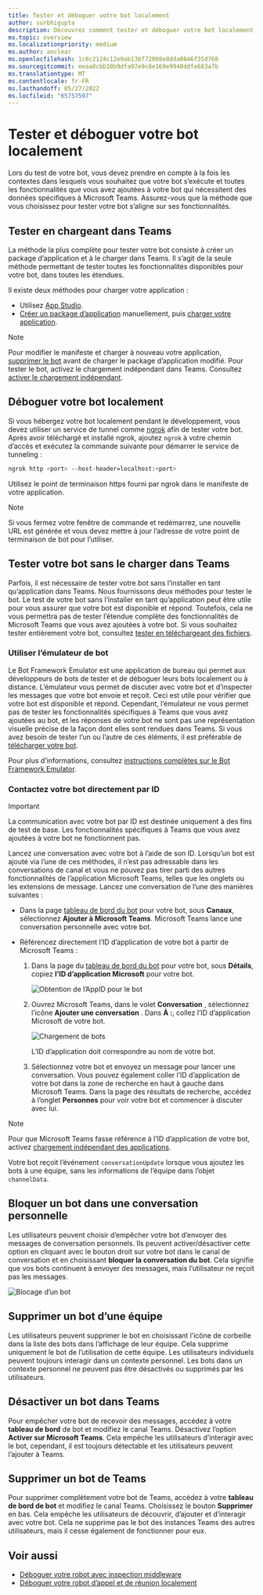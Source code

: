 ```yaml
---
title: Tester et déboguer votre bot localement
author: surbhigupta
description: Découvrez comment tester et déboguer votre bot localement avec un IDE dans l’environnement Teams via le chargement indépendant, en dehors de Teams à l’aide de l’émulateur de bot et en communiquant directement avec votre bot.
ms.topic: overview
ms.localizationpriority: medium
ms.author: anclear
ms.openlocfilehash: 1c0c2124c12e9ab13bf72008e8dda0846f35d768
ms.sourcegitcommit: eeaa8cbb10b9dfa97e9c8e169e9940ddfe683a7b
ms.translationtype: MT
ms.contentlocale: fr-FR
ms.lasthandoff: 05/27/2022
ms.locfileid: "65757597"
---
```

# <a name="test-and-debug-your-bot-locally"></a>Tester et déboguer votre bot localement

Lors du test de votre bot, vous devez prendre en compte à la fois les contextes dans lesquels vous souhaitez que votre bot s’exécute et toutes les fonctionnalités que vous avez ajoutées à votre bot qui nécessitent des données spécifiques à Microsoft Teams. Assurez-vous que la méthode que vous choisissez pour tester votre bot s’aligne sur ses fonctionnalités.

## <a name="test-by-uploading-to-teams"></a>Tester en chargeant dans Teams

La méthode la plus complète pour tester votre bot consiste à créer un package d’application et à le charger dans Teams. Il s’agit de la seule méthode permettant de tester toutes les fonctionnalités disponibles pour votre bot, dans toutes les étendues.

Il existe deux méthodes pour charger votre application :

* Utilisez [App Studio](~/concepts/build-and-test/app-studio-overview.md).
* [Créer un package d’application](~/concepts/build-and-test/apps-package.md) manuellement, puis [charger votre application](~/concepts/deploy-and-publish/apps-upload.md).

> [!NOTE]
> Pour modifier le manifeste et charger à nouveau votre application, [supprimer le bot](#delete-a-bot-from-teams) avant de charger le package d’application modifié.
> Pour tester le bot, activez le chargement indépendant dans Teams. Consultez [activer le chargement indépendant](/microsoftteams/platform/concepts/build-and-test/prepare-your-o365-tenant#enable-custom-teams-apps-and-turn-on-custom-app-uploading).

## <a name="debug-your-bot-locally"></a>Déboguer votre bot localement

Si vous hébergez votre bot localement pendant le développement, vous devez utiliser un service de tunnel comme [ngrok](https://ngrok.com/) afin de tester votre bot. Après avoir téléchargé et installé ngrok, ajoutez `ngrok` à votre chemin d’accès et exécutez la commande suivante pour démarrer le service de tunneling :

```bash
ngrok http <port> --host-header=localhost:<port>
```

Utilisez le point de terminaison https fourni par ngrok dans le manifeste de votre application.

> [!NOTE]
> Si vous fermez votre fenêtre de commande et redémarrez, une nouvelle URL est générée et vous devez mettre à jour l’adresse de votre point de terminaison de bot pour l’utiliser.

## <a name="test-your-bot-without-uploading-to-teams"></a>Tester votre bot sans le charger dans Teams

Parfois, il est nécessaire de tester votre bot sans l’installer en tant qu’application dans Teams. Nous fournissons deux méthodes pour tester le bot. Le test de votre bot sans l’installer en tant qu’application peut être utile pour vous assurer que votre bot est disponible et répond. Toutefois, cela ne vous permettra pas de tester l’étendue complète des fonctionnalités de Microsoft Teams que vous avez ajoutées à votre bot. Si vous souhaitez tester entièrement votre bot, consultez [tester en téléchargeant des fichiers](#test-by-uploading-to-teams).

### <a name="use-the-bot-emulator"></a>Utiliser l’émulateur de bot

Le Bot Framework Emulator est une application de bureau qui permet aux développeurs de bots de tester et de déboguer leurs bots localement ou à distance. L’émulateur vous permet de discuter avec votre bot et d’inspecter les messages que votre bot envoie et reçoit. Ceci est utile pour vérifier que votre bot est disponible et répond. Cependant, l’émulateur ne vous permet pas de tester les fonctionnalités spécifiques à Teams que vous avez ajoutées au bot, et les réponses de votre bot ne sont pas une représentation visuelle précise de la façon dont elles sont rendues dans Teams. Si vous avez besoin de tester l’un ou l’autre de ces éléments, il est préférable de [télécharger votre bot](#test-by-uploading-to-teams).

Pour plus d’informations, consultez [instructions complètes sur le Bot Framework Emulator](/azure/bot-service/bot-service-debug-emulator?view=azure-bot-service-4.0&preserve-view=true).

### <a name="talk-to-your-bot-directly-by-id"></a>Contactez votre bot directement par ID

> [!Important]
> La communication avec votre bot par ID est destinée uniquement à des fins de test de base. Les fonctionnalités spécifiques à Teams que vous avez ajoutées à votre bot ne fonctionnent pas.

Lancez une conversation avec votre bot à l’aide de son ID. Lorsqu’un bot est ajouté via l’une de ces méthodes, il n’est pas adressable dans les conversations de canal et vous ne pouvez pas tirer parti des autres fonctionnalités de l’application Microsoft Teams, telles que les onglets ou les extensions de message. Lancez une conversation de l’une des manières suivantes :

* Dans la page [tableau de bord du bot](https://dev.botframework.com/bots) pour votre bot, sous **Canaux**, sélectionnez **Ajouter à Microsoft Teams**. Microsoft Teams lance une conversation personnelle avec votre bot.

* Référencez directement l’ID d’application de votre bot à partir de Microsoft Teams :
   1. Dans la page du [tableau de bord du bot](https://dev.botframework.com/bots) pour votre bot, sous **Détails**, copiez **l’ID d’application Microsoft** pour votre bot.
  
      ![Obtention de l’AppID pour le bot](~/assets/images/bots_appid_botframework.png)
  
   2. Ouvrez Microsoft Teams, dans le volet **Conversation** , sélectionnez l’icône **Ajouter une conversation** . Dans **À :**, collez l’ID d’application Microsoft de votre bot.
  
      ![Chargement de bots](~/assets/images/bots_uploading.png)

      L’ID d’application doit correspondre au nom de votre bot.

   3. Sélectionnez votre bot et envoyez un message pour lancer une conversation.
      Vous pouvez également coller l’ID d’application de votre bot dans la zone de recherche en haut à gauche dans Microsoft Teams. Dans la page des résultats de recherche, accédez à l’onglet **Personnes** pour voir votre bot et commencer à discuter avec lui.

> [!Note]
> Pour que Microsoft Teams fasse référence à l’ID d’application de votre bot, activez [chargement indépendant des applications](/microsoftteams/platform/concepts/build-and-test/prepare-your-o365-tenant#enable-custom-teams-apps-and-turn-on-custom-app-uploading).

Votre bot reçoit l’événement `conversationUpdate` lorsque vous ajoutez les bots à une équipe, sans les informations de l’équipe dans l’objet `channelData`.

## <a name="block-a-bot-in-personal-chat"></a>Bloquer un bot dans une conversation personnelle

Les utilisateurs peuvent choisir d’empêcher votre bot d’envoyer des messages de conversation personnels. Ils peuvent activer/désactiver cette option en cliquant avec le bouton droit sur votre bot dans le canal de conversation et en choisissant **bloquer la conversation du bot**. Cela signifie que vos bots continuent à envoyer des messages, mais l’utilisateur ne reçoit pas les messages.

![Blocage d’un bot](~/assets/images/bots/botdisable.png)

## <a name="remove-a-bot-from-a-team"></a>Supprimer un bot d’une équipe

Les utilisateurs peuvent supprimer le bot en choisissant l’icône de corbeille dans la liste des bots dans l’affichage de leur équipe. Cela supprime uniquement le bot de l’utilisation de cette équipe. Les utilisateurs individuels peuvent toujours interagir dans un contexte personnel. Les bots dans un contexte personnel ne peuvent pas être désactivés ou supprimés par les utilisateurs.

## <a name="disable-a-bot-in-teams"></a>Désactiver un bot dans Teams

Pour empêcher votre bot de recevoir des messages, accédez à votre **tableau de bord** de bot et modifiez le canal Teams. Désactivez l’option **Activer sur Microsoft Teams**. Cela empêche les utilisateurs d’interagir avec le bot, cependant, il est toujours détectable et les utilisateurs peuvent l’ajouter à Teams.

## <a name="delete-a-bot-from-teams"></a>Supprimer un bot de Teams

Pour supprimer complètement votre bot de Teams, accédez à votre **tableau de bord de bot** et modifiez le canal Teams. Choisissez le bouton **Supprimer** en bas. Cela empêche les utilisateurs de découvrir, d’ajouter et d’interagir avec votre bot. Cela ne supprime pas le bot des instances Teams des autres utilisateurs, mais il cesse également de fonctionner pour eux.

## <a name="see-also"></a>Voir aussi

* [Déboguer votre robot avec inspection middleware](/azure/bot-service/bot-service-debug-inspection-middleware)
* [Déboguer votre robot d’appel et de réunion localement](~/bots/calls-and-meetings/debugging-local-testing-calling-meeting-bots.md)
